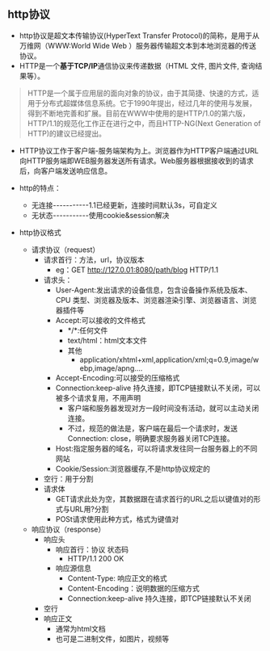 ## http协议
- http协议是超文本传输协议(HyperText Transfer Protocol)的简称，是用于从万维网（WWW:World Wide Web ）服务器传输超文本到本地浏览器的传送协议。          
- HTTP是一个**基于TCP/IP**通信协议来传递数据（HTML 文件, 图片文件, 查询结果等）。        

>HTTP是一个属于应用层的面向对象的协议，由于其简捷、快速的方式，适用于分布式超媒体信息系统。它于1990年提出，经过几年的使用与发展，得到不断地完善和扩展。目前在WWW中使用的是HTTP/1.0的第六版，HTTP/1.1的规范化工作正在进行之中，而且HTTP-NG(Next Generation of HTTP)的建议已经提出。

- HTTP协议工作于客户端-服务端架构为上。浏览器作为HTTP客户端通过URL向HTTP服务端即WEB服务器发送所有请求。Web服务器根据接收到的请求后，向客户端发送响应信息。

- http的特点：
	- 无连接-----------1.1已经更新，连接时间默认3s，可自定义
	- 无状态-----------使用cookie&session解决

- http协议格式
	- 请求协议（request）
		- 请求首行：方法，url，协议版本
			- eg：GET http://127.0.01:8080/path/blog HTTP/1.1
		- 请求头：
			- User-Agent:发出请求的设备信息，包含设备操作系统及版本、CPU 类型、浏览器及版本、浏览器渲染引擎、浏览器语言、浏览器插件等
			- Accept:可以接收的文件格式
				- \*/*:任何文件
				- text/html：html文本文件
				- 其他
					- application/xhtml+xml,application/xml;q=0.9,image/webp,image/apng....
			- Accept-Encoding:可以接受的压缩格式
			- Connection:keep-alive 持久连接，即TCP链接默认不关闭，可以被多个请求复用，不用声明
				- 客户端和服务器发现对方一段时间没有活动，就可以主动关闭连接。
				- 不过，规范的做法是，客户端在最后一个请求时，发送Connection: close，明确要求服务器关闭TCP连接。
			- Host:指定服务器的域名，可以将请求发往同一台服务器上的不同网站
			- Cookie/Session:浏览器缓存,不是http协议规定的
		- 空行：用于分割
		- 请求体
			- GET请求此处为空，其数据跟在请求首行的URL之后以键值对的形式与URL用?分割
			- POSt请求使用此种方式，格式为键值对
	- 响应协议（response）
		- 响应头
			- 响应首行：协议 状态码
				- HTTP/1.1 200 OK
			- 响应源信息
				- Content-Type: 响应正文的格式
				- Content-Encoding：说明数据的压缩方式
				- Connection:keep-alive 持久连接，即TCP链接默认不关闭
		- 空行
		- 响应正文
			- 通常为html文档
			- 也可是二进制文件，如图片，视频等






